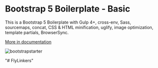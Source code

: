 
# Bootstrap 5 Boilerplate - Basic

This is a Bootstrap 5 Boilerplate with Gulp 4+, cross-env, Sass, sourcemaps, concat, CSS & HTML minification, uglify, image optimization, template partials, BrowserSync.

[More in documentation](https://bootstrapstarter.com/template-basic5-bootstrap5-html/)

![bootstrapstarter](src/img/screenshot.png)

"# FlyLinkers" 

